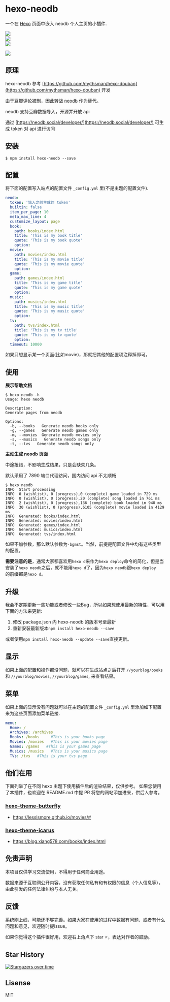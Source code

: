 # hexo-neodb

一个在 [Hexo](https://hexo.io) 页面中嵌入 neodb 个人主页的小插件.

![](https://badge.fury.io/js/hexo-neodb.svg)  
![](https://img.shields.io/npm/dt/hexo-neodb.svg)  
![](https://img.shields.io/github/license/lesslsmore/hexo-neodb.svg)

![](https://nodei.co/npm/hexo-neodb.png)

## 原理

hexo-neodb 参考 [https://github.com/mythsman/hexo-douban](https://github.com/mythsman/hexo-douban) 开发

由于豆瓣评论被删，因此转战 [neodb](https://neodb.social/) 作为替代。

neodb 支持豆瓣数据导入，开源并开放 api

通过 [https://neodb.social/developer/](https://neodb.social/developer/) 可生成 token 对 api 进行访问

## 安装

```shell
$ npm install hexo-neodb --save
```

## 配置

将下面的配置写入站点的配置文件 `_config.yml` 里(不是主题的配置文件).

```yml
neodb:
  token: '填入之前生成的 token'
  builtin: false
  item_per_page: 10
  meta_max_line: 4
  customize_layout: page
  book:
    path: books/index.html
    title: 'This is my book title'
    quote: 'This is my book quote'
    option:
  movie:
    path: movies/index.html
    title: 'This is my movie title'
    quote: 'This is my movie quote'
    option:
  game:
    path: games/index.html
    title: 'This is my game title'
    quote: 'This is my game quote'
    option:
  music:
    path: musics/index.html
    title: 'This is my music title'
    quote: 'This is my music quote'
    option:
  tv:
    path: tvs/index.html
    title: 'This is my tv title'
    quote: 'This is my tv quote'
    option:
  timeout: 10000
```

如果只想显示某一个页面(比如movie)，那就把其他的配置项注释掉即可。

## 使用

**展示帮助文档**

```shell
$ hexo neodb -h
Usage: hexo neodb

Description:
Generate pages from neodb

Options:
  -b, --books   Generate neodb books only
  -g, --games   Generate neodb games only
  -m, --movies  Generate neodb movies only
  -s, --musics   Generate neodb songs only
  -t, --tvs   Generate neodb songs only
```

**主动生成 neodb 页面**

中途报错，不影响生成结果，只是会缺失几条。

默认采用了 7890 端口代理访问，国内访问 api 不太顺畅

```shell
$ hexo neodb
INFO  Start processing
INFO  0 (wishlist), 0 (progress),0 (complete) game loaded in 729 ms
INFO  0 (wishlist), 0 (progress),20 (complete) song loaded in 761 ms
INFO  2 (wishlist), 0 (progress),136 (complete) book loaded in 940 ms
INFO  30 (wishlist), 0 (progress),6105 (complete) movie loaded in 4129 ms
INFO  Generated: books/index.html
INFO  Generated: movies/index.html
INFO  Generated: games/index.html
INFO  Generated: musics/index.html
INFO  Generated: tvs/index.html
```

如果不加参数，那么默认参数为`-bgmst`。当然，前提是配置文件中均有这些类型的配置。

**需要注意的是**，通常大家都喜欢用`hexo d`来作为`hexo deploy`命令的简化，但是当安装了`hexo neodb`之后，就不能用`hexo d`了，因为`hexo neodb`跟`hexo deploy`  
的前缀都是`hexo d`。

## 升级

我会不定期更新一些功能或者修改一些Bug，所以如果想使用最新的特性，可以用下面的方法来更新:

1. 修改 package.json 内 hexo-neodb 的版本号至最新
2. 重新安装最新版本`npm install hexo-neodb --save`

或者使用`npm install hexo-neodb --update --save`直接更新。

## 显示

如果上面的配置和操作都没问题，就可以在生成站点之后打开 `//yourblog/books` 和 `//yourblog/movies`, `//yourblog/games`, 来查看结果。

## 菜单

如果上面的显示没有问题就可以在主题的配置文件 `_config.yml` 里添加如下配置来为这些页面添加菜单链接.

```yml
menu:
  Home: /
  Archives: /archives
  Books: /books     #This is your books page
  Movies: /movies   #This is your movies page
  Games: /games   #This is your games page
  Musics: /musics   #This is your musics page
  TVs: /tvs   #This is your tvs page
```
## 他们在用
下面列举了在不同 hexo 主题下使用插件后的渲染结果，仅供参考。
如果您使用了本插件，也欢迎在 README.md 中提 PR 将您的网站添加进来，供后人参考。
### [hexo-theme-butterfly](https://github.com/jerryc127/hexo-theme-butterfly)
* https://lesslsmore.github.io/movies/#
### [hexo-theme-icarus](https://github.com/ppoffice/hexo-theme-icarus)
* https://blog.xiang578.com/books/index.html
## 免责声明

本项目仅供学习交流使用，不得用于任何商业用途。

数据来源于互联网公开内容，没有获取任何私有和有权限的信息（个人信息等），由此引发的任何法律纠纷与本人无关。

## 反馈

系统刚上线，可能还不够完善。如果大家在使用的过程中数据有问题、或者有什么问题和意见，欢迎随时提issue。

如果你觉得这个插件很好用，欢迎右上角点下 star ⭐️，表达对作者的鼓励。
## Star History
[![Stargazers over time](https://starchart.cc/LesslsMore/hexo-neodb.svg?variant=adaptive)](https://starchart.cc/LesslsMore/hexo-neodb)
## Lisense

MIT
